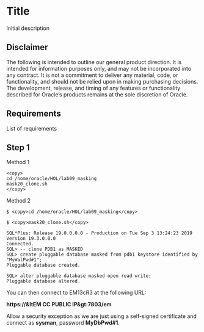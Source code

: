 # Title #

Initial description

## Disclaimer ##
The following is intended to outline our general product direction. It is intended for information purposes only, and may not be incorporated into any contract. It is not a commitment to deliver any material, code, or functionality, and should not be relied upon in making purchasing decisions. The development, release, and timing of any features or functionality described for Oracle’s products remains at the sole discretion of Oracle.

## Requirements ##

List of requirements

## Step 1 ##

Method 1

````
<copy>
cd /home/oracle/HOL/lab09_masking
mask20_clone.sh
</copy>
````

Method 2

````
$ <copy>cd /home/oracle/HOL/lab09_masking</copy>
````

````
$ <copy>mask20_clone.sh</copy>

SQL*Plus: Release 19.0.0.0.0 - Production on Tue Sep 3 13:24:23 2019
Version 19.3.0.0.0
Connected.
SQL> -- clone PDB1 as MASKED
SQL> create pluggable database masked from pdb1 keystore identified by "MyWalPwd#1";
Pluggable database created.

SQL> alter pluggable database masked open read write;
Pluggable database altered.

````

You can then connect to EM13cR3 at the following URL:

**https://&ltEM CC PUBLIC IP&gt:7803/em**

Allow a security exception as we are just using a self-signed certificate and connect as **sysman**, password **MyDbPwd#1**.
